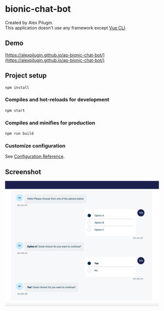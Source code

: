 # bionic-chat-bot

Created by Alex Pilugin.     
This application doesn't use any framework except [Vue CLI](https://cli.vuejs.org/guide/creating-a-project.html).

## Demo
[https://alexpilugin.github.io/ap-bionic-chat-bot/](https://alexpilugin.github.io/ap-bionic-chat-bot/)

## Project setup
```
npm install
```

### Compiles and hot-reloads for development
```
npm start
```

### Compiles and minifies for production
```
npm run build
```

### Customize configuration
See [Configuration Reference](https://cli.vuejs.org/config/).

## Screenshot

![screenshot.png](https://github.com/alexpilugin/ap-bionic-chat-bot/blob/main/public/Bionics-chat-bot-screenshot.png "screenshot.png")